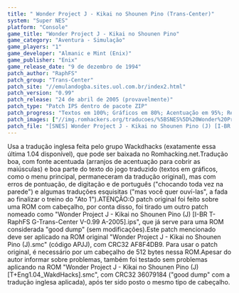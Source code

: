 ```yaml
---
title: " Wonder Project J - Kikai no Shounen Pino (Trans-Center)"
system: "Super NES"
platform: "Console"
game_title: "Wonder Project J - Kikai no Shounen Pino"
game_category: "Aventura - Simulação"
game_players: "1"
game_developer: "Almanic e Mint (Enix)"
game_publisher: "Enix"
game_release_date: "9 de dezembro de 1994"
patch_author: "RaphFS"
patch_group: "Trans-Center"
patch_site: "//emulandogba.sites.uol.com.br/index2.html"
patch_version: "0.99"
patch_release: "24 de abril de 2005 (provavelmente)"
patch_type: "Patch IPS dentro de pacote ZIP"
patch_progress: "Textos em 100%; Gráficos em 80%; Acentuação em 95%; Revisão em 90%"
patch_images: ["//img.romhackers.org/traducoes/%5BSNES%5D%20Wonder%20Project%20J%20-%20Kikai%20no%20Shounen%20Pino%20-%20Trans-Center%20-%201.png","//img.romhackers.org/traducoes/%5BSNES%5D%20Wonder%20Project%20J%20-%20Kikai%20no%20Shounen%20Pino%20-%20Trans-Center%20-%202.png","//img.romhackers.org/traducoes/%5BSNES%5D%20Wonder%20Project%20J%20-%20Kikai%20no%20Shounen%20Pino%20-%20Trans-Center%20-%203.png"]
patch_file: "[SNES] Wonder Project J - Kikai no Shounen Pino (J) [I-BR T-RaphFS G-Trans-Center V-0.99 A-2005].zip"
---
```

Usa a tradução inglesa feita pelo grupo Wackdhacks (exatamente essa última 1.04 disponível), que pode ser baixada no Romhacking.net.Tradução boa, com fonte acentuada (arranjos de acentuação para cobrir as maiúsculas) e boa parte do texto do jogo traduzido (textos em gráficos, como o menu principal, permaneceram da tradução original), mas com erros de pontuação, de digitação e de português ("chocando toda vez na parede") e algumas traduções esquisitas ("mas você quer ouví-las", a fada ao finalizar o treino do "Ato 1").ATENÇÃO:O patch original foi feito sobre uma ROM com cabeçalho, por conta disso, foi tirado um outro patch nomeado como "Wonder Project J - Kikai no Shounen Pino (J) [I-BR T-RaphFS G-Trans-Center V-0.99 A-2005].ips", que já serve para uma ROM considerada "good dump" (sem modificações).Este patch mencionado deve ser aplicado na ROM original "Wonder Project J - Kikai no Shounen Pino (J).smc" (código APJJ), com CRC32 AF8F4DB9. Para usar o patch original, é necessário por um cabeçalho de 512 bytes nessa ROM.Apesar do autor informar sobre problemas, também foi testado sem problemas aplicando na ROM "Wonder Project J - Kikai no Shounen Pino (J) [T+Eng1.04_WakdHacks].smc", com CRC32 36079184 ("good dump" com a tradução inglesa aplicada), após ter sido posto o mesmo tipo de cabeçalho.